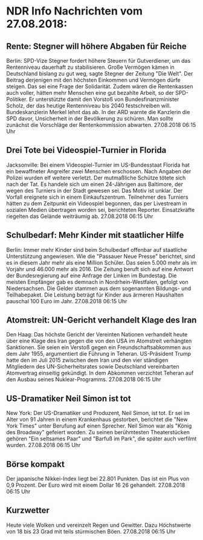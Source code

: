 # NDR Info Nachrichten vom 27.08.2018:


## Rente: Stegner will höhere Abgaben für Reiche
Berlin:         SPD-Vize Stegner fordert höhere Steuern für Gutverdiener, um das Rentenniveau dauerhaft zu stabilisieren. Große Vermögen kämen in Deutschland bislang zu gut weg, sagte Stegner der Zeitung "Die Welt". Der Beitrag derjenigen mit den höchsten Einkommen und Vermögen dürfe steigen. Das sei eine Frage der Solidarität. Zudem wären die Rentenkassen auch voller, hätten mehr Menschen eine gut bezahlte Arbeit, so der SPD-Politiker. Er unterstützte damit den Vorstoß von Bundesfinanzminister Scholz, der das heutige Rentenniveau bis 2040 festschreiben will. Bundeskanzlerin Merkel lehnt das ab. In der ARD warnte die
Kanzlerin die SPD davor, Unsicherheit in der Bevölkerung zu schüren. Man sollte zunächst die Vorschläge der Rentenkommission abwarten. 27.08.2018 06:15 Uhr 

## Drei Tote bei Videospiel-Turnier in Florida
Jacksonville: Bei einem Videospiel-Turnier im US-Bundesstaat Florida hat ein bewaffneter Angreifer zwei Menschen erschossen. Nach Angaben der Polizei wurden elf weitere verletzt. Der mutmaßliche Schütze tötete sich nach der Tat. Es handele sich um einen 24-Jährigen aus Baltimore, der wegen des Turniers in der Stadt gewesen sei. Das Motiv ist unklar. Der Vorfall ereignete sich in einem Einkaufszentrum. Teilnehmer des Turniers hätten zu dem Zeitpunkt ein Videospiel begonnen, das per Livestream in sozialen Medien übertragen worden sei, berichteten Reporter. Einsatzkräfte riegelten das Gelände weiträumig ab. 27.08.2018 06:15 Uhr 

## Schulbedarf: Mehr Kinder mit staatlicher Hilfe
Berlin: Immer mehr Kinder sind beim Schulbedarf offenbar auf staatliche Unterstützung angewiesen. Wie die "Passauer Neue Presse" berichtet, sind es in diesem Jahr mehr als eine Million Schüler. Das seien 5.000 mehr als im Vorjahr und 46.000 mehr als 2016. Die Zeitung beruft sich auf eine Antwort der Bundesregierung auf eine Anfrage der Linken im Bundestag. Die meisten Empfänger gab es demnach in Nordrhein-Westfalen, gefolgt von Niedersachsen. Die Gelder stammen aus dem sogenannten Bildungs- und Teilhabepaket. Die Leistung beträgt für Kinder aus ärmeren Haushalten pauschal 100 Euro im Jahr. 27.08.2018 06:15 Uhr 

## Atomstreit: UN-Gericht verhandelt Klage des Iran
Den Haag: Das höchste Gericht der Vereinten Nationen verhandelt heute über eine Klage des Iran gegen die von den USA im Atomstreit verhängten Sanktionen. Sie seien ein Verstoß gegen ein Freundschaftsabkommen aus dem Jahr 1955, argumentiert die Führung in Teheran. US-Präsident Trump hatte den im Juli 2015 zwischen dem Iran und den vier ständigen Mitgliedern des UN-Sicherheitsrates sowie Deutschland vereinbarten Atomvertrag einseitig gekündigt. In dem Abkommen verzichtet Teheran auf den Ausbau seines Nuklear-Programms. 27.08.2018 06:15 Uhr 

## US-Dramatiker Neil Simon ist tot
New York: Der US-Dramatiker und Produzent, Neil Simon, ist tot. Er sei im Alter von 91 Jahren in einem Krankenhaus gestorben, berichtet die "New York Times" unter Berufung auf einen Sprecher. Neil Simon war als "König des Broadway" gefeiert worden. Zu seinen berühmtesten Theaterstücken gehören "Ein seltsames Paar" und "Barfuß im Park", die später auch verfilmt wurden. 27.08.2018 06:15 Uhr 

## Börse kompakt
Der japanische Nikkei-Index liegt bei 22.801 Punkten. Das ist ein Plus von 0,9 Prozent. Der Euro wird mit einem Dollar 16 26 gehandelt. 27.08.2018 06:15 Uhr 

## Kurzwetter
Heute viele Wolken und vereinzelt Regen und Gewitter. Dazu Höchstwerte von 18 bis 23 Grad mit teils stürmischen Böen. 27.08.2018 06:15 Uhr 
